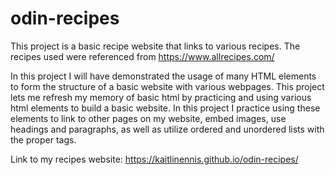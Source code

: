 # odin-recipes
This project is a basic recipe website that links to various recipes.
The recipes used were referenced from https://www.allrecipes.com/

In this project I will have demonstrated the usage of many
HTML elements to form the structure of a basic website with various webpages.
This project lets me refresh my memory of basic html by practicing and 
using various html elements to build a basic website. In this project 
I practice using these elements to link to other pages on
my website, embed images, use headings and paragraphs, as well as 
utilize ordered and unordered lists with the proper tags.

Link to my recipes website: https://kaitlinennis.github.io/odin-recipes/
